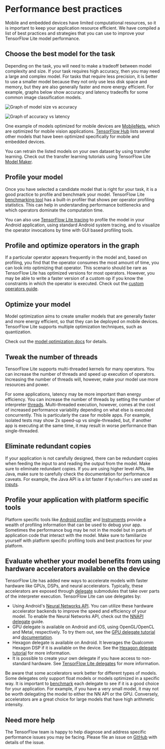 # Performance best practices

Mobile and embedded devices have limited computational resources, so it is
important to keep your application resource efficient. We have compiled a list
of best practices and strategies that you can use to improve your TensorFlow
Lite model performance.

## Choose the best model for the task

Depending on the task, you will need to make a tradeoff between model complexity
and size. If your task requires high accuracy, then you may need a large and
complex model. For tasks that require less precision, it is better to use a
smaller model because they not only use less disk space and memory, but they are
also generally faster and more energy efficient. For example, graphs below show
accuracy and latency tradeoffs for some common image classification models.

![Graph of model size vs accuracy](../images/performance/model_size_vs_accuracy.png "Model Size vs Accuracy")

![Graph of accuracy vs latency](../images/performance/accuracy_vs_latency.png "Accuracy vs Latency")

One example of models optimized for mobile devices are
[MobileNets](https://arxiv.org/abs/1704.04861), which are optimized for mobile
vision applications.
[TensorFlow Hub](https://tfhub.dev/s?deployment-format=lite) lists several other
models that have been optimized specifically for mobile and embedded devices.

You can retrain the listed models on your own dataset by using transfer
learning. Check out the transfer learning tutorials using TensorFlow Lite
[Model Maker](../models/modify/model_maker/).

## Profile your model

Once you have selected a candidate model that is right for your task, it is a
good practice to profile and benchmark your model. TensorFlow Lite
[benchmarking tool](https://github.com/galeone/tensorflow/tree/master/tensorflow/lite/tools/benchmark)
has a built-in profiler that shows per operator profiling statistics. This can
help in understanding performance bottlenecks and which operators dominate the
computation time.

You can also use
[TensorFlow Lite tracing](measurement#trace_tensorflow_lite_internals_in_android)
to profile the model in your Android application, using standard Android system
tracing, and to visualize the operator invocations by time with GUI based
profiling tools.

## Profile and optimize operators in the graph

If a particular operator appears frequently in the model and, based on
profiling, you find that the operator consumes the most amount of time, you can
look into optimizing that operator. This scenario should be rare as TensorFlow
Lite has optimized versions for most operators. However, you may be able to
write a faster version of a custom op if you know the constraints in which the
operator is executed. Check out the
[custom operators guide](../guide/ops_custom).

## Optimize your model

Model optimization aims to create smaller models that are generally faster and
more energy efficient, so that they can be deployed on mobile devices.
TensorFlow Lite supports multiple optimization techniques, such as quantization.

Check out the [model optimization docs](model_optimization) for details.

## Tweak the number of threads

TensorFlow Lite supports multi-threaded kernels for many operators. You can
increase the number of threads and speed up execution of operators. Increasing
the number of threads will, however, make your model use more resources and
power.

For some applications, latency may be more important than energy efficiency. You
can increase the number of threads by setting the number of interpreter
[threads](https://github.com/galeone/tensorflow/blob/master/tensorflow/lite/interpreter.h#L346).
Multi-threaded execution, however, comes at the cost of increased performance
variability depending on what else is executed concurrently. This is
particularly the case for mobile apps. For example, isolated tests may show 2x
speed-up vs single-threaded, but, if another app is executing at the same time,
it may result in worse performance than single-threaded.

## Eliminate redundant copies

If your application is not carefully designed, there can be redundant copies
when feeding the input to and reading the output from the model. Make sure to
eliminate redundant copies. If you are using higher level APIs, like Java, make
sure to carefully check the documentation for performance caveats. For example,
the Java API is a lot faster if `ByteBuffers` are used as
[inputs](https://github.com/galeone/tensorflow/blob/master/tensorflow/lite/java/src/main/java/org/tensorflow/lite/Interpreter.java#L175).

## Profile your application with platform specific tools

Platform specific tools like
[Android profiler](https://developer.android.com/studio/profile/android-profiler)
and [Instruments](https://help.apple.com/instruments/mac/current/) provide a
wealth of profiling information that can be used to debug your app. Sometimes
the performance bug may be not in the model but in parts of application code
that interact with the model. Make sure to familiarize yourself with platform
specific profiling tools and best practices for your platform.

## Evaluate whether your model benefits from using hardware accelerators available on the device

TensorFlow Lite has added new ways to accelerate models with faster hardware
like GPUs, DSPs, and neural accelerators. Typically, these accelerators are
exposed through [delegate](delegates) submodules that take over parts of the
interpreter execution. TensorFlow Lite can use delegates by:

*   Using Android's
    [Neural Networks API](https://developer.android.com/ndk/guides/neuralnetworks/).
    You can utilize these hardware accelerator backends to improve the speed and
    efficiency of your model. To enable the Neural Networks API, check out the
    [NNAPI delegate](https://www.tensorflow.org/lite/android/delegates/nnapi)
    guide.
*   GPU delegate is available on Android and iOS, using OpenGL/OpenCL and Metal,
    respectively. To try them out, see the [GPU delegate tutorial](gpu) and
    [documentation](gpu_advanced).
*   Hexagon delegate is available on Android. It leverages the Qualcomm Hexagon
    DSP if it is available on the device. See the
    [Hexagon delegate tutorial](https://www.tensorflow.org/lite/android/delegates/hexagon)
    for more information.
*   It is possible to create your own delegate if you have access to
    non-standard hardware. See [TensorFlow Lite delegates](delegates) for more
    information.

Be aware that some accelerators work better for different types of models. Some
delegates only support float models or models optimized in a specific way. It is
important to [benchmark](measurement) each delegate to see if it is a good
choice for your application. For example, if you have a very small model, it may
not be worth delegating the model to either the NN API or the GPU. Conversely,
accelerators are a great choice for large models that have high arithmetic
intensity.

## Need more help

The TensorFlow team is happy to help diagnose and address specific performance
issues you may be facing. Please file an issue on
[GitHub](https://github.com/galeone/tensorflow/issues) with details of the
issue.

